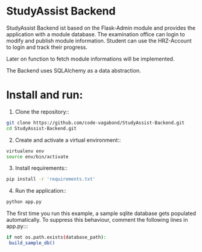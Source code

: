 # StudyAssist Backend #

StudyAssist Backend ist based on the Flask-Admin module and provides the application with a module database. The examination office can login to modify and publish module information. Student can use the HRZ-Account to login and track their progress.

Later on function to fetch module informations will be implemented. 

The Backend uses SQLAlchemy as a data abstraction.

# Install and run:

1. Clone the repository::

```sh
git clone https://github.com/code-vagabond/StudyAssist-Backend.git
cd StudyAssist-Backend.git
```

2. Create and activate a virtual environment::

```sh
virtualenv env
source env/bin/activate
```

3. Install requirements::
```sh
pip install -r 'requirements.txt'
```

4. Run the application::
```sh
python app.py
```

The first time you run this example, a sample sqlite database gets populated automatically. To suppress this behaviour,
comment the following lines in app.py:::
```sh
if not os.path.exists(database_path):
 build_sample_db()
```
